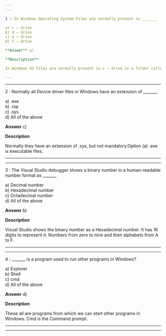 ```yaml
---
---

1 : In Windows Operating System Files are normally present in _______  

a) c – drive  
b) d – drive  
c) e – drive  
d) f – drive  

**Answer** a) 

**Description**

In Windows OS Files are normally present in c – drive in a folder called Windows.

---
```

---


2 : Normally all Device driver files in Windows have an extension of _______  

a) .exe  
b) .rsp  
c) .sys  
d) All of the above  

**Answer** c) 

**Description**

Normally they have an extension of .sys, but not mandatory.Option (a) .exe is executable files.

---
---


3 : The Visual Studio debugger shows a binary number in a human-readable number format as _______  

a) Decimal number  
b) Hexadecimal number  
c) Octadecimal number  
d) All of the above  

**Answer** b) 

**Description**

Visual Studio shows the binary number as a Hexadecimal number. It has 16 digits to represent it. Numbers from zero to nine and then alphabets from A to F.

---
---


4 : _______ is a program used to run other programs in Windows?  

a) Explorer  
b) Shell  
c) cmd  
d) All of the above  

**Answer** d) 

**Description**

These all are programs from which we can start other programs in Windows. Cmd is the Command prompt.

---
---
